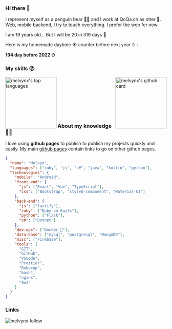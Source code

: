 ### Hi there 👋

I represent myself as a penguin bear 🐧🐻 and I work at QoQa.ch as otter 🦦.
Web, mobile backend, I try to touch everything. I prefer the web for now.

I am 19 years old... But I will be 20 in 319 days 🎉

Here is my homemade daytime ☀️ counter before next year ⏱ :

**194 day before 2022 ⏱**

### My skills 😛

<img src="https://github-readme-stats.vercel.app/api?username=melvynx&show_icons=true&hide=[%22stars%22]&show_private=true&theme=onedark" alt="melvynx's github card" align="right" height="160" />

<img src="https://github-readme-stats.vercel.app/api/top-langs/?username=melvynx&layout=compact&theme=onedark" alt="melvynx's top languages" align="left" height="160" />
<br /><br /><br /><br /><br /><br /><br />

### About my knowledge 👨‍🎓

I love using **github pages** to publish to publish my projects quickly and easily. My main [github pages](https://melvynx.github.io/) contain links to go on other github pages.

```json
{
  "name": "Melvyn",
  "languages": ["ruby", "js", "c#", "java", "kotlin", "python"],
  "technologies": {
    "mobile": "Android",
    "front-end": {
      "js": ["React", "Vue", "TypeScript"],
      "css": ["Bootstrap", "styled-component", "Material-UI"]
    },
    "back-end": {
      "js": ["fastify"],
      "ruby": ["Ruby on Rails"],
      "python": ["Flask"],
      "c#": ["Dotnet"]
    },
    "dev-ops": ["Docker 🐳"],
    "data-base": ["mysql", "postgresql", "MongoDB"],
    "misc": ["Firebase"],
    "tools": [
      "GIT",
      "GitHub",
      "VSCode",
      "Prettier",
      "Rubocop",
      "bash",
      "nginx",
      "aws"
    ]
  }
}
```

### Links

<img align="center" src="https://img.shields.io/github/followers/Melvynx?label=Follow%20my%20github%20%E2%9D%A4%EF%B8%8F&style=flat&color=red" alt="melvynx follow" />

